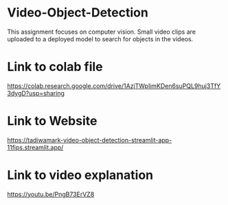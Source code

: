 # Video-Object-Detection
This assignment focuses on computer vision. Small video clips are uploaded to a deployed model to search for objects in the videos.

# Link to colab file
https://colab.research.google.com/drive/1AzjTWpIimKDen6suPQL9huj3TfY3dygD?usp=sharing

# Link to Website
https://tadiwamark-video-object-detection-streamlit-app-11fips.streamlit.app/

# Link to video explanation
https://youtu.be/PngB73ErVZ8
